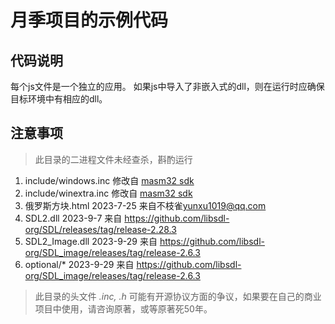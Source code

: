 # 月季项目的示例代码

## 代码说明
每个js文件是一个独立的应用。
如果js中导入了非嵌入式的dll，则在运行时应确保目标环境中有相应的dll。

## 注意事项

> 此目录的二进程文件未经查杀，斟酌运行

1. include/windows.inc 修改自 [masm32 sdk](http://www.masm32.com/)
2. include/winextra.inc 修改自 [masm32 sdk](http://www.masm32.com/)
3. 俄罗斯方块.html 2023-7-25 来自不枝雀<yunxu1019@qq.com>
4. SDL2.dll 2023-9-7 来自 https://github.com/libsdl-org/SDL/releases/tag/release-2.28.3
5. SDL2_Image.dll 2023-9-29 来自 https://github.com/libsdl-org/SDL_image/releases/tag/release-2.6.3
6. optional/* 2023-9-29 来自 https://github.com/libsdl-org/SDL_image/releases/tag/release-2.6.3


> 此目录的头文件 *.inc, .h* 可能有开源协议方面的争议，如果要在自己的商业项目中使用，请咨询原著，或等原著死50年。

